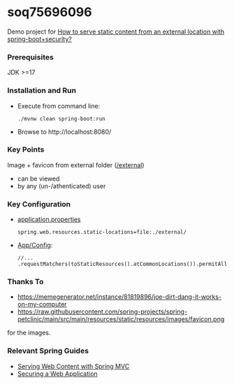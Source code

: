 # soq75696096
Demo project for [How to serve static content from an external location with spring-boot+security?](https://stackoverflow.com/q/75696096/592355)

### Prerequisites

JDK >=17

### Installation and Run

- Execute from command line:
  ```lang-bash
  ./mvnw clean spring-boot:run
  ```
- Browse to http://localhost:8080/

### Key Points

Image + favicon from external folder ([/external](./external))
- can be viewed
- by any (un-/athenticated) user

### Key Configuration
- [application.properties](./src/main/resources/appliaction.properties)
  ```lang-properties
  spring.web.resources.static-locations=file:./external/
  ```
- [App/Config](./src/main/java/com/stackoverflow/q75696096/Q75696096Application.java):
  ```lang-java
  //...
  .requestMatchers(toStaticResources().atCommonLocations()).permitAll()
  ```
  
### Thanks To

- https://memegenerator.net/instance/81819896/joe-dirt-dang-it-works-on-my-computer
- https://raw.githubusercontent.com/spring-projects/spring-petclinic/main/src/main/resources/static/resources/images/favicon.png
 
 for the images.

### Relevant Spring Guides

* [Serving Web Content with Spring MVC](https://spring.io/guides/gs/serving-web-content/)
* [Securing a Web Application](https://spring.io/guides/gs/securing-web/)
